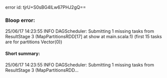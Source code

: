 error id: tjrU+S0sBG4lLw67PHJ2gQ==
### Bloop error:

25/06/17 14:23:55 INFO DAGScheduler: Submitting 1 missing tasks from ResultStage 3 (MapPartitionsRDD[17] at show at main.scala:1) (first 15 tasks are for partitions Vector(0))
#### Short summary: 

25/06/17 14:23:55 INFO DAGScheduler: Submitting 1 missing tasks from ResultStage 3 (MapPartitionsRDD...